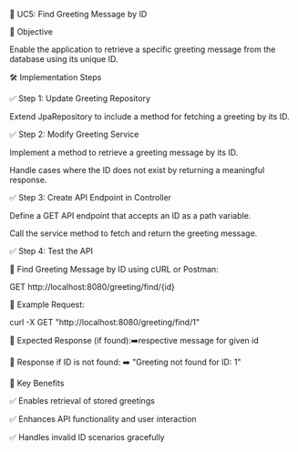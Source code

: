 🚀 UC5: Find Greeting Message by ID

🎯 Objective

Enable the application to retrieve a specific greeting message from the database using its unique ID.

🛠 Implementation Steps

✅ Step 1: Update Greeting Repository

Extend JpaRepository to include a method for fetching a greeting by its ID.

✅ Step 2: Modify Greeting Service

Implement a method to retrieve a greeting message by its ID.

Handle cases where the ID does not exist by returning a meaningful response.

✅ Step 3: Create API Endpoint in Controller


Define a GET API endpoint that accepts an ID as a path variable.

Call the service method to fetch and return the greeting message.

✅ Step 4: Test the API

🔹 Find Greeting Message by ID using cURL or Postman:


GET http://localhost:8080/greeting/find/{id}

🔹 Example Request:

curl -X GET "http://localhost:8080/greeting/find/1"

🔹 Expected Response (if found):➡️respective message for given id

🔹 Response if ID is not found: ➡️ "Greeting not found for ID: 1"


🎯 Key Benefits

✅ Enables retrieval of stored greetings

✅ Enhances API functionality and user interaction

✅ Handles invalid ID scenarios gracefully
